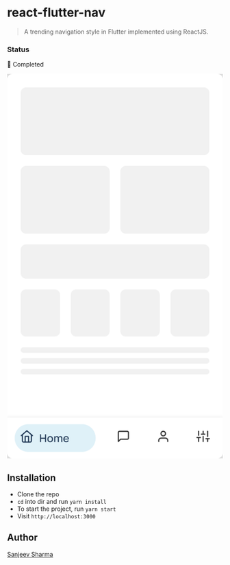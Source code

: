 # react-flutter-nav

> A trending navigation style in Flutter implemented using ReactJS.

### Status

:rocket: Completed

![Demo Image](/demo.png)

## Installation

- Clone the repo
- `cd` into dir and run `yarn install`
- To start the project, run `yarn start`
- Visit `http://localhost:3000`

## Author

[Sanjeev Sharma](https://linkedin.com/in/thesanjeevsharma)

